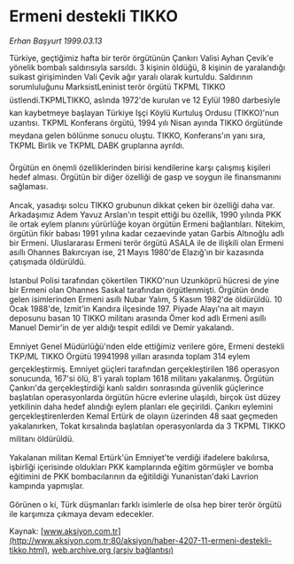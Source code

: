 # Ermeni destekli TIKKO

*Erhan Başyurt 1999.03.13*

<div class="pNewsDetailMainContent ctx_content" itemprop="articleBody">
 Türkiye, geçtiğimiz hafta bir terör örgütünün Çankırı Valisi Ayhan Çevik'e yönelik bombalı saldırısıyla sarsıldı. 3 kişinin öldüğü, 8 kişinin de yaralandığı suikast girişiminden Vali Çevik ağır yaralı olarak kurtuldu. Saldırının sorumluluğunu MarksistLeninist terör örgütü TKPML TIKKO üstlendi.TKPMLTIKKO, aslında 1972'de kurulan ve 12 Eylül 1980 darbesiyle kan kaybetmeye başlayan Türkiye Işçi Köylü Kurtuluş Ordusu (TIKKO)'nun uzantısı. TKPML Konferans örgütü, 1994 yılı Nisan ayında TIKKO örgütünde meydana gelen bölünme sonucu oluştu. TIKKO, Konferans'ın yanı sıra, TKPML Birlik ve TKPML DABK gruplarına ayrıldı.
 <br/>
 <br/>
 Örgütün en önemli özelliklerinden birisi kendilerine karşı çalışmış kişileri hedef alması. Örgütün bir diğer özelliği de gasp ve soygun ile finansmanını sağlaması.
 <br/>
 <br/>
 Ancak, yasadışı solcu TIKKO grubunun dikkat çeken bir özelliği daha var. Arkadaşımız Adem Yavuz Arslan'ın tespit ettiği bu özellik, 1990 yılında PKK ile ortak eylem planını yürürlüğe koyan örgütün Ermeni bağlantıları. Nitekim, örgütün fikir babası 1991 yılına kadar cezaevinde yatan Garbis Altınoğlu adlı bir Ermeni. Uluslararası Ermeni terör örgütü ASALA ile de ilişkili olan Ermeni asıllı Ohannes Bakırcıyan ise, 21 Mayıs 1980'de Elazığ'ın bir kazasında çatışmada öldürüldü.
 <br/>
 <br/>
 Istanbul Polisi tarafından çökertilen TIKKO'nun Uzunköprü hücresi de yine bir Ermeni olan Ohannes Saskal tarafından örgütlenmişti. Örgütün önde gelen isimlerinden Ermeni asıllı Nubar Yalım, 5 Kasım 1982'de öldürüldü. 10 Ocak 1988'de, Izmit'in Kandıra ilçesinde 197. Piyade Alayı'na ait mayın deposunu basan 10 TIKKO militanı arasında Ömer kod adlı Ermeni asıllı Manuel Demir'in de yer aldığı tespit edildi ve Demir yakalandı.
 <br/>
 <br/>
 Emniyet Genel Müdürlüğü'nden elde ettiğimiz verilere göre, Ermeni destekli TKP/ML TIKKO Örgütü 19941998 yılları arasında toplam 314 eylem gerçekleştirmiş. Emniyet güçleri tarafından gerçekleştirilen 186 operasyon sonucunda, 167'si ölü, 8'i yaralı toplam 1618 militanı yakalanmış. Örgütün Çankırı'da gerçekleştirdiği kanlı saldırı sonrasında güvenlik güçlerince başlatılan operasyonlarda örgütün hücre evlerine ulaşıldı, birçok üst düzey yetkilinin daha hedef alındığı eylem planları ele geçirildi. Çankırı eylemini gerçekleştirenlerden Kemal Ertürk de olayın üzerinden 48 saat geçmeden yakalanırken, Tokat kırsalında başlatılan operasyonlarda da 3 TKPML TIKKO militanı öldürüldü.
 <br/>
 <br/>
 Yakalanan militan Kemal Ertürk'ün Emniyet'te verdiği ifadelere bakılırsa, işbirliği içerisinde oldukları PKK kamplarında eğitim görmüşler ve bomba eğitimini de PKK bombacılarının da eğitildiği Yunanistan'daki Lavrion kampında yapmışlar.
 <br/>
 <br/>
 Görünen o ki, Türk düşmanları farklı isimlerle de olsa hep birer terör örgütü ile karşımıza çıkmaya devam edecekler.
 <br/>
</div>


Kaynak: [www.aksiyon.com.tr](http://www.aksiyon.com.tr:80/aksiyon/haber-4207-11-ermeni-destekli-tikko.html), [web.archive.org (arşiv bağlantısı)](http://web.archive.org/web/20151127033830/http://www.aksiyon.com.tr:80/aksiyon/haber-4207-11-ermeni-destekli-tikko.html)
